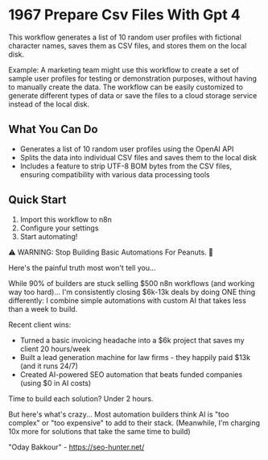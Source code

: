 # 1967 Prepare Csv Files With Gpt 4

This workflow generates a list of 10 random user profiles with fictional character names, saves them as CSV files, and stores them on the local disk.

Example: A marketing team might use this workflow to create a set of sample user profiles for testing or demonstration purposes, without having to manually create the data. The workflow can be easily customized to generate different types of data or save the files to a cloud storage service instead of the local disk.

## What You Can Do
- Generates a list of 10 random user profiles using the OpenAI API
- Splits the data into individual CSV files and saves them to the local disk
- Includes a feature to strip UTF-8 BOM bytes from the CSV files, ensuring compatibility with various data processing tools

## Quick Start
1. Import this workflow to n8n
2. Configure your settings
3. Start automating!

⚠️ WARNING: Stop Building Basic Automations For Peanuts. 🚫

Here's the painful truth most won't tell you...

While 90% of builders are stuck selling $500 n8n workflows (and working way too hard)...
I'm consistently closing $6k-13k deals by doing ONE thing differently:
I combine simple automations with custom AI that takes less than a week to build.

Recent client wins:
* Turned a basic invoicing headache into a $6k project that saves my client 20 hours/week
* Built a lead generation machine for law firms - they happily paid $13k (and it runs 24/7)
* Created AI-powered SEO automation that beats funded companies (using $0 in AI costs)

Time to build each solution? Under 2 hours.

But here's what's crazy...
Most automation builders think AI is "too complex" or "too expensive" to add to their stack.
(Meanwhile, I'm charging 10x more for solutions that take the same time to build)

"Oday Bakkour" - https://seo-hunter.net/
